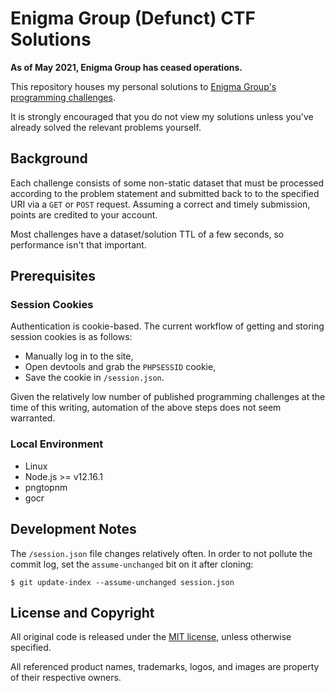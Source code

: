 # Enigma Group (Defunct) CTF Solutions

**As of May 2021, Enigma Group has ceased operations.**

This repository houses my personal solutions to
[Enigma Group's programming challenges][challenges].

It is strongly encouraged that you do not view my solutions unless you've
already solved the relevant problems yourself.


## Background

Each challenge consists of some non-static dataset that must be processed
according to the problem statement and submitted back to to the specified URI
via a `GET` or `POST` request. Assuming a correct and timely submission, points
are credited to your account.

Most challenges have a dataset/solution TTL of a few seconds, so performance
isn't that important.


## Prerequisites

### Session Cookies

Authentication is cookie-based. The current workflow of getting and storing
session cookies is as follows:

- Manually log in to the site,
- Open devtools and grab the `PHPSESSID` cookie,
- Save the cookie in `/session.json`.

Given the relatively low number of published programming challenges at the time
of this writing, automation of the above steps does not seem warranted.

### Local Environment

- Linux
- Node.js >= v12.16.1
- pngtopnm
- gocr


## Development Notes

The `/session.json` file changes relatively often. In order to not pollute the
commit log, set the `assume-unchanged` bit on it after cloning:

```text
$ git update-index --assume-unchanged session.json
```


## License and Copyright

All original code is released under the [MIT license][mit], unless otherwise
specified.

All referenced product names, trademarks, logos, and images are property of
their respective owners.


[challenges]: https://web.archive.org/web/20210122090320/https://www.enigmagroup.org/pages/programming/
              "The Enigma Group - Programming Challenges"

[mit]: http://opensource.org/licenses/MIT/
       "The MIT License (MIT)"
